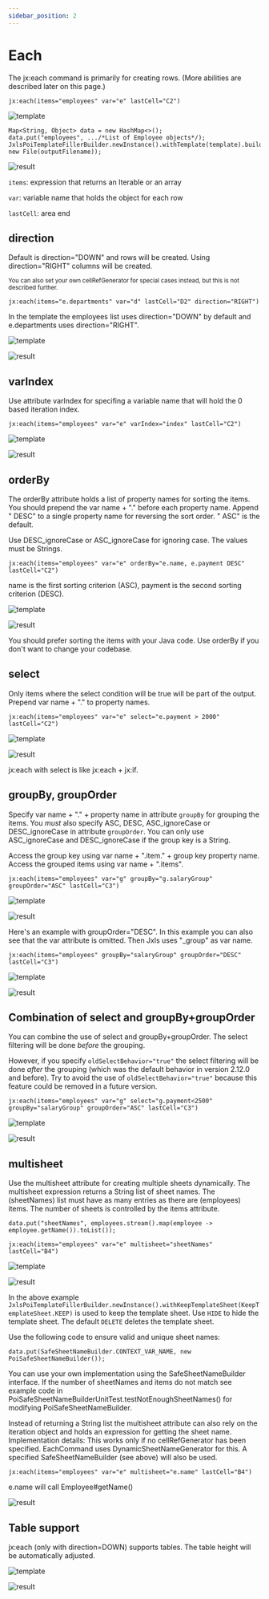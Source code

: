 ```yaml
---
sidebar_position: 2
---
```


# Each

The jx:each command is primarily for creating rows. (More abilities are described later on this page.)

```
jx:each(items="employees" var="e" lastCell="C2")
```

![template](../img/each-1.png)


```
Map<String, Object> data = new HashMap<>();
data.put("employees", .../*List of Employee objects*/);
JxlsPoiTemplateFillerBuilder.newInstance().withTemplate(template).buildAndFill(data, new File(outputFilename));
```

![result](../img/each-2.png)

`items`: expression that returns an Iterable or an array

`var`: variable name that holds the object for each row

`lastCell`: area end

## direction

Default is direction="DOWN" and rows will be created. Using direction="RIGHT" columns will be created.

<small>You can also set your own cellRefGenerator for special cases instead, but this is not described further.</small>

```
jx:each(items="e.departments" var="d" lastCell="D2" direction="RIGHT")
```

In the template the employees list uses direction="DOWN" by default and e.departments uses direction="RIGHT".

![template](../img/each-right-1.png)

![result](../img/each-right-2.png)

## varIndex

Use attribute varIndex for specifing a variable name that will hold the 0 based iteration index.

```
jx:each(items="employees" var="e" varIndex="index" lastCell="C2")
```

![template](../img/each-varindex-1.png)

![result](../img/each-varindex-2.png)

## orderBy

The orderBy attribute holds a list of property names for sorting the items.
You should prepend the var name + "." before each property name.
Append " DESC" to a single property name for reversing the sort order. " ASC" is the default.

Use DESC_ignoreCase or ASC_ignoreCase for ignoring case. The values must be Strings.

```
jx:each(items="employees" var="e" orderBy="e.name, e.payment DESC" lastCell="C2")
```

name is the first sorting criterion (ASC), payment is the second sorting criterion (DESC).

![template](../img/each-orderby-1.png)

![result](../img/each-orderby-2.png)

You should prefer sorting the items with your Java code. Use orderBy if you don't want to change your codebase.

## select

Only items where the select condition will be true will be part of the output. Prepend var name + "." to property names.

```
jx:each(items="employees" var="e" select="e.payment > 2000" lastCell="C2")
```

![template](../img/each-select-1.png)

![result](../img/each-select-2.png)

jx:each with select is like jx:each + jx:if.

## groupBy, groupOrder

Specify var name + "." + property name in attribute `groupBy` for grouping the items.
You *must* also specify ASC, DESC, ASC_ignoreCase or DESC_ignoreCase in attribute `groupOrder`. You can only use ASC_ignoreCase
and DESC_ignoreCase if the group key is a String.

Access the group key using var name + ".item." + group key property name. Access the grouped items using var name + ".items".

```
jx:each(items="employees" var="g" groupBy="g.salaryGroup" groupOrder="ASC" lastCell="C3")
```

![template](../img/each-groupby-asc-1.png)

![result](../img/each-groupby-asc-2.png)

Here's an example with groupOrder="DESC". In this example you can also see that the var attribute is omitted.
Then Jxls uses "_group" as var name.

```
jx:each(items="employees" groupBy="salaryGroup" groupOrder="DESC" lastCell="C3")
```

![template](../img/each-groupby-desc-1.png)

![result](../img/each-groupby-desc-2.png)

## Combination of select and groupBy+groupOrder

You can combine the use of select and groupBy+groupOrder. The select filtering will be done *before* the grouping.

However, if you specify `oldSelectBehavior="true"` the select filtering will be done *after* the grouping
(which was the default behavior in version 2.12.0 and before). Try to avoid the use of `oldSelectBehavior="true"` because
this feature could be removed in a future version.

```
jx:each(items="employees" var="g" select="g.payment<2500" groupBy="salaryGroup" groupOrder="ASC" lastCell="C3")
```

![template](../img/each-groupby-select-1.png)

![result](../img/each-groupby-select-2.png)

## multisheet

Use the multisheet attribute for creating multiple sheets dynamically. The multisheet expression returns a String list of sheet names.
The (sheetNames) list must have as many entries as there are (employees) items. The number of sheets is controlled by the items attribute.

```
data.put("sheetNames", employees.stream().map(employee -> employee.getName()).toList());
```

```
jx:each(items="employees" var="e" multisheet="sheetNames" lastCell="B4")
```

![template](../img/each-multisheet-1.png)

![result](../img/each-multisheet-2.png)

In the above example `JxlsPoiTemplateFillerBuilder.newInstance().withKeepTemplateSheet(KeepTemplateSheet.KEEP)` is used to keep the
template sheet. Use `HIDE` to hide the template sheet. The default `DELETE` deletes the template sheet. 

Use the following code to ensure valid and unique sheet names:

```
data.put(SafeSheetNameBuilder.CONTEXT_VAR_NAME, new PoiSafeSheetNameBuilder());
```

You can use your own implementation using the SafeSheetNameBuilder interface.
If the number of sheetNames and items do not match see example code in PoiSafeSheetNameBuilderUnitTest.testNotEnoughSheetNames()
for modifying PoiSafeSheetNameBuilder.

Instead of returning a String list the multisheet attribute can also rely on the iteration object and holds an expression for getting
the sheet name.
<br/>Implementation details: This works only if no cellRefGenerator has been specified.
EachCommand uses DynamicSheetNameGenerator for this. A specified SafeSheetNameBuilder (see above) will also be used.

```
jx:each(items="employees" var="e" multisheet="e.name" lastCell="B4")
```

e.name will call Employee#getName()

![result](../img/each-multisheet-3.png)

## Table support

jx:each (only with direction=DOWN) supports tables. The table height will be automatically adjusted.

![template](../img/each-table-1.png)

![result](../img/each-table-2.png)
